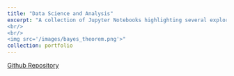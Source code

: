 ```yaml
---
title: "Data Science and Analysis"
excerpt: "A collection of Jupyter Notebooks highlighting several exploratory data science projects. 
<br/>
<br/>
<img src='/images/bayes_theorem.png'>"
collection: portfolio
---
```

[Github Repository](https://github.com/matthewshawnkehoe/Data-Analysis)